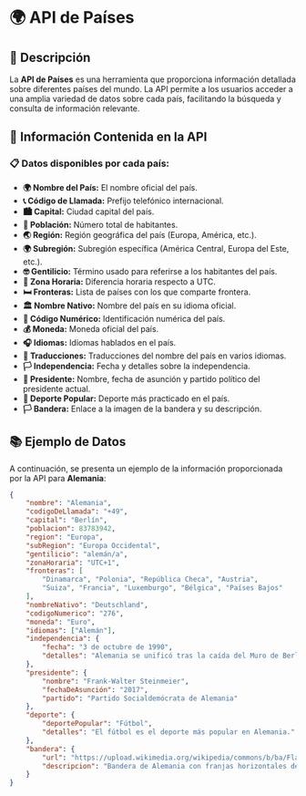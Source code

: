 # 🌍 API de Países

## 📌 Descripción
La **API de Países** es una herramienta que proporciona información detallada sobre diferentes países del mundo. La API permite a los usuarios acceder a una amplia variedad de datos sobre cada país, facilitando la búsqueda y consulta de información relevante.

## 📖 Información Contenida en la API

### 📋 Datos disponibles por cada país:
- **🌍 Nombre del País:** El nombre oficial del país.
- **📞 Código de Llamada:** Prefijo telefónico internacional.
- **🏙️ Capital:** Ciudad capital del país.
- **👥 Población:** Número total de habitantes.
- **🌏 Región:** Región geográfica del país (Europa, América, etc.).
- **🌍 Subregión:** Subregión específica (América Central, Europa del Este, etc.).
- **🤓 Gentilicio:** Término usado para referirse a los habitantes del país.
- **🌌 Zona Horaria:** Diferencia horaria respecto a UTC.
- **🛏️ Fronteras:** Lista de países con los que comparte frontera.
- **🏛️ Nombre Nativo:** Nombre del país en su idioma oficial.
- **📃 Código Numérico:** Identificación numérica del país.
- **💰 Moneda:** Moneda oficial del país.
- **🎧 Idiomas:** Idiomas hablados en el país.
- **📝 Traducciones:** Traducciones del nombre del país en varios idiomas.
- **🏳️ Independencia:** Fecha y detalles sobre la independencia.
- **🌟 Presidente:** Nombre, fecha de asunción y partido político del presidente actual.
- **🏀 Deporte Popular:** Deporte más practicado en el país.
- **🏳️ Bandera:** Enlace a la imagen de la bandera y su descripción.

## 📚 Ejemplo de Datos
A continuación, se presenta un ejemplo de la información proporcionada por la API para **Alemania**:

```json
{
    "nombre": "Alemania",
    "codigoDeLlamada": "+49",
    "capital": "Berlín",
    "poblacion": 83783942,
    "region": "Europa",
    "subRegion": "Europa Occidental",
    "gentilicio": "alemán/a",
    "zonaHoraria": "UTC+1",
    "fronteras": [
        "Dinamarca", "Polonia", "República Checa", "Austria",
        "Suiza", "Francia", "Luxemburgo", "Bélgica", "Países Bajos"
    ],
    "nombreNativo": "Deutschland",
    "codigoNumerico": "276",
    "moneda": "Euro",
    "idiomas": ["Alemán"],
    "independencia": {
        "fecha": "3 de octubre de 1990",
        "detalles": "Alemania se unificó tras la caída del Muro de Berlín."
    },
    "presidente": {
        "nombre": "Frank-Walter Steinmeier",
        "fechaDeAsunción": "2017",
        "partido": "Partido Socialdemócrata de Alemania"
    },
    "deporte": {
        "deportePopular": "Fútbol",
        "detalles": "El fútbol es el deporte más popular en Alemania."
    },
    "bandera": {
        "url": "https://upload.wikimedia.org/wikipedia/commons/b/ba/Flag_of_Germany.svg",
        "descripcion": "Bandera de Alemania con franjas horizontales de negro, rojo y dorado."
    }
}
```
